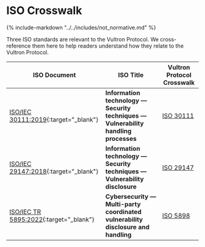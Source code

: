 # ISO Crosswalk

{% include-markdown "../../includes/not_normative.md" %}

Three ISO standards are relevant to the Vultron Protocol.
We cross-reference them here to help readers understand how they relate to the Vultron Protocol.

| ISO Document | ISO Title | Vultron Protocol Crosswalk              |
| --- | --- |--------------------------------|
| [ISO/IEC 30111:2019](https://www.iso.org/standard/69725.html){:target="_blank"} | **Information technology — Security techniques — Vulnerability handling processes** | [ISO 30111](iso_30111_2019.md) |
| [ISO/IEC 29147:2018](https://www.iso.org/standard/72311.html){:target="_blank"} | **Information technology — Security techniques — Vulnerability disclosure** | [ISO 29147](iso_29147_2018.md) |
| [ISO/IEC TR 5895:2022](https://www.iso.org/standard/81807.html){:target="_blank"} | **Cybersecurity — Multi-party coordinated vulnerability disclosure and handling** | [ISO 5898](iso_5895_2022.md)   |
